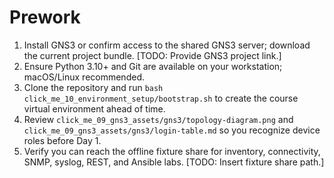 # Prework

1. Install GNS3 or confirm access to the shared GNS3 server; download the current project bundle. [TODO: Provide GNS3 project link.]
2. Ensure Python 3.10+ and Git are available on your workstation; macOS/Linux recommended.
3. Clone the repository and run `bash click_me_10_environment_setup/bootstrap.sh` to create the course virtual environment ahead of time.
4. Review `click_me_09_gns3_assets/gns3/topology-diagram.png` and `click_me_09_gns3_assets/gns3/login-table.md` so you recognize device roles before Day 1.
5. Verify you can reach the offline fixture share for inventory, connectivity, SNMP, syslog, REST, and Ansible labs. [TODO: Insert fixture share path.]
